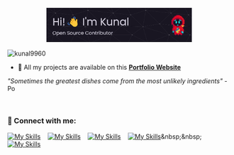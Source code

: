 <p align="center">
    <img src="./Banner.png" alt="Header" width="65%">
</p>
<p align="left"> <img src="https://komarev.com/ghpvc/?username=kunal9960&label=Profile%20views&color=0e75b6&style=flat" alt="kunal9960" /> </p>

- 💼 All my projects are available on this **[Portfolio Website](https://kunal-portfolio-js.netlify.app/)**

*"Sometimes the greatest dishes come from the most unlikely ingredients"* - Po

<br>

<h3 align="left">🔗 Connect with me:</h3>

[![My Skills](https://skillicons.dev/icons?i=linkedin)](https://www.linkedin.com/in/kunal-dalvi-0b273b2b4)&nbsp;&nbsp;&nbsp;
[![My Skills](https://skillicons.dev/icons?i=github)](https://github.com/kunal9960)&nbsp;&nbsp;&nbsp;
[![My Skills](https://skillicons.dev/icons?i=gmail)](mailto:kunald9960@gmail.com)&nbsp;&nbsp;&nbsp;
[![My Skills](https://skillicons.dev/icons?i=twitter)](https://twitter.com/kunalfr_)&nbsp;&nbsp;&nbsp;
[![My Skills](https://skillicons.dev/icons?i=netlify)](https://kunal-portfolio-js.netlify.app/)

<br>
